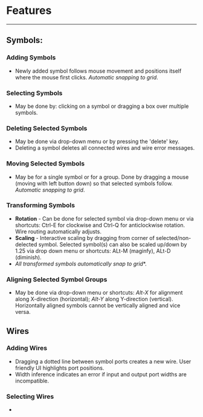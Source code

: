 # Features
--------

## Symbols:

### Adding Symbols
- Newly added symbol follows mouse movement and positions itself where the mouse first clicks. *Automatic snapping to grid*.

### Selecting Symbols
- May be done by: clicking on a symbol or dragging a box over multiple symbols.

### Deleting Selected Symbols
- May be done via drop-down menu or by pressing the 'delete' key.
- Deleting a symbol deletes all connected wires and wire error messages.

### Moving Selected Symbols
- May be for a single symbol or for a group. Done by dragging a mouse (moving with left button down) so that selected symbols follow. *Automatic snapping to grid*.

### Transforming Symbols
- **Rotation** - Can be done for selected symbol via drop-down menu or via shortcuts: Ctrl-E for clockwise and Ctrl-Q for anticlockwise rotation. Wire routing automatically adjusts.
- **Scaling** - Interactive scaling by dragging from corner of selected/non-delected symbol. Selected symbol(s) can also be scaled up/down by 1.25 via drop down menu or shortcuts: ALt-M (maginfy), ALt-D (diminish).
- *All transformed symbols automatically snap to grid**.

### Aligning Selected Symbol Groups
- May be done via drop-down menu or shortcuts: *Alt-X* for alignment along X-direction (horizontal); *Alt-Y* along Y-direction (vertical). Horizontally aligned symbols cannot be vertically aligned and vice versa.


## Wires

### Adding Wires
- Dragging a dotted line between symbol ports creates a new wire. User friendly UI highlights port positions.
- Width inference indicates an error if input and output port widths are incompatible.

### Selecting Wires
- 
